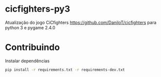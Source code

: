 # cicfighters-py3
Atualização do jogo CiCfighters https://github.com/DaniloT/cicfighters para python 3 e pygame 2.4.0

# Contribuindo

Instalar dependências

```bash
pip install -r requirements.txt -r requirements-dev.txt 
```
